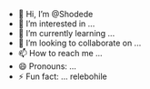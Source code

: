 - 👋 Hi, I’m @Shodede
- 👀 I’m interested in ...
- 🌱 I’m currently learning ...
- 💞️ I’m looking to collaborate on ...
- 📫 How to reach me ...
- 😄 Pronouns: ...
- ⚡ Fun fact: ...
relebohile 
<!no-one 
Shodede/Shodede is a ✨ special ✨ repository because its `README.md` (this file) appears on your GitHub profile.
You can click the Preview link to take a look at your changes.
on-site>
